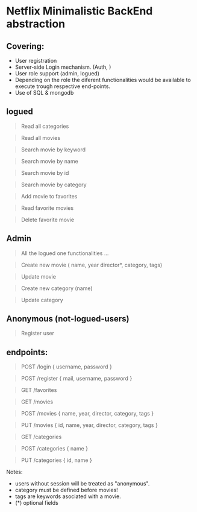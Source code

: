 # Netflix Minimalistic BackEnd abstraction

## Covering:
- User registration 
- Server-side Login mechanism.
  (Auth, )
- User role support (admin, logued)
- Depending on the role the diferent functionalities would be available to execute trough respective end-points.
- Use of SQL & mongodb

## logued
  > Read all categories

  > Read all movies

  > Search movie by keyword

  > Search movie by name 

  > Search movie by id

  > Search movie by category

  > Add movie to favorites

  > Read favorite movies

  > Delete favorite movie

## Admin
  > All the logued one functionalities ...

  > Create new movie ( name, year director*, category, tags)
  
  > Update movie

  > Create new category (name)

  > Update category
## Anonymous (not-logued-users)
  > Register user

## endpoints:
  > POST /login
    {
      username,
      password
    }

  > POST /register
    {
      mail,
      username,
      password
    }

  > GET /favorites

  > GET /movies

  > POST /movies
    {
      name,
      year,
      director,
      category,
      tags
    }

  > PUT /movies
    {
      id,
      name,
      year,
      director,
      category,
      tags
    }
  
  > GET /categories

  > POST /categories
    {
      name
    }
  
  > PUT /categories
    {
      id,
      name
    }

Notes: 
  * users without session will be treated as "anonymous". 
  * category must be defined before movies! 
  * tags are keywords asociated with a movie.
  * (*) optional fields